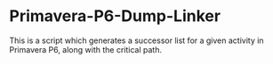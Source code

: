 # Primavera-P6-Dump-Linker
This is a script which generates a successor list for a given activity in Primavera P6, along with the critical path.
